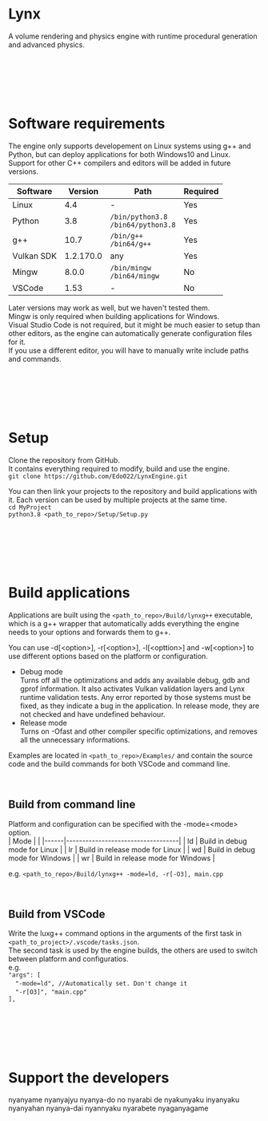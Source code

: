 # Lynx
A volume rendering and physics engine with runtime procedural generation and advanced physics.  


&nbsp;

&nbsp;

&nbsp;

# Software requirements
The engine only supports developement on Linux systems using g++ and Python,
but can deploy applications for both Windows10 and Linux.  
Support for other C++ compilers and editors will be added in future versions.

| Software   | Version   | Path                                     | Required |
|------------|-----------|------------------------------------------|----------|
| Linux      | 4.4       | -                                        | Yes      |
| Python     | 3.8       | `/bin/python3.8`<br />`/bin64/python3.8` | Yes      |
| g++        | 10.7      | `/bin/g++`<br />`/bin64/g++`             | Yes      |
| Vulkan SDK | 1.2.170.0 | any                                      | Yes      |
| Mingw      | 8.0.0     | `/bin/mingw`<br />`/bin64/mingw`         | No       |
| VSCode     | 1.53      | -                                        | No       |



Later versions may work as well, but we haven't tested them.  
Mingw is only required when building applications for Windows.  
Visual Studio Code is not required, but it might be much easier to setup than other editors, as the engine can automatically generate configuration files for it.  
If you use a different editor, you will have to manually write include paths and commands.

&nbsp;

&nbsp;

&nbsp;

# Setup
Clone the repository from GitHub.  
It contains everything required to modify, build and use the engine.  
`git clone https://github.com/Edo022/LynxEngine.git`  

You can then link your projects to the repository and build applications with it.
Each version can be used by multiple projects at the same time.  
`cd MyProject`  
`python3.8 <path_to_repo>/Setup/Setup.py`

&nbsp;

&nbsp;

&nbsp;

# Build applications
Applications are built using the `<path_to_repo>/Build/lynxg++` executable, 
which is a g++ wrapper that automatically adds everything the engine needs to your options and forwards them to g++.   

You can use -d[\<option\>], -r[\<option\>], -l[\<opttion\>] and -w[\<option\>] to use different options based on the platform or configuration.  
 
- Debug mode  
    Turns off all the optimizations and adds any available debug, gdb and gprof information.
    It also activates Vulkan validation layers and Lynx runtime validation tests.
    Any error reported by those systems must be fixed, as they indicate a bug in the application.
    In release mode, they are not checked and have undefined behaviour.  
- Release mode  
    Turns on -Ofast and other compiler specific optimizations, and removes all the unnecessary informations.  
 
Examples are located in `<path_to_repo>/Examples/` and contain the source code and the build commands for both VSCode and command line.  

&nbsp;

## Build from command line
Platform and configuration can be specified with the -mode=\<mode\> option.  
| Mode |                                   |
|------|-----------------------------------|
| ld   | Build in debug mode for Linux     |
| lr   | Build in release mode for Linux   |
| wd   | Build in debug mode for Windows   |
| wr   | Build in release mode for Windows |

e.g. `<path_to_repo>/Build/lynxg++ -mode=ld, -r[-O3], main.cpp`  

&nbsp;

## Build from VSCode
Write the luxg++ command options in the arguments of the first task in `<path_to_project>/.vscode/tasks.json`.  
The second task is used by the engine builds, the others are used to switch between platform and configuratios.  
e.g.  
`"args": [`  
&emsp;`"-mode=ld", //Automatically set. Don't change it`  
&emsp;`"-r[O3]", "main.cpp"`  
`],`  

&nbsp;

&nbsp;

&nbsp;

# Support the developers
nyanyame nyanyajyu nyanya-do no nyarabi de nyakunyaku inyanyaku nyanyahan nyanya-dai nyannyaku nyarabete nyaganyagame
